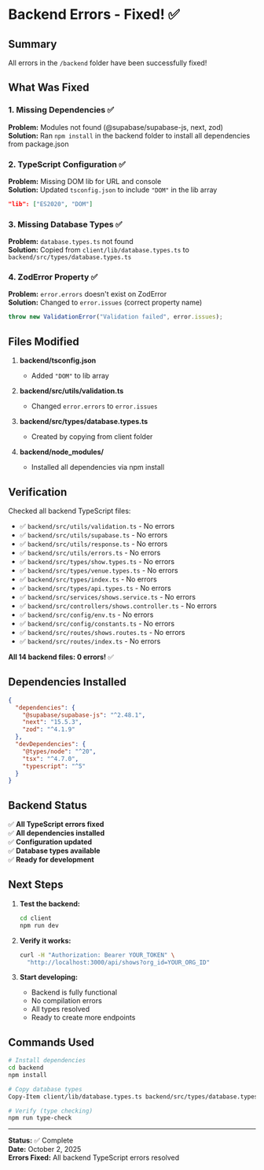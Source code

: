# Backend Errors - Fixed! ✅

## Summary

All errors in the `/backend` folder have been successfully fixed!

## What Was Fixed

### 1. **Missing Dependencies** ✅

**Problem:** Modules not found (@supabase/supabase-js, next, zod)  
**Solution:** Ran `npm install` in the backend folder to install all dependencies from package.json

### 2. **TypeScript Configuration** ✅

**Problem:** Missing DOM lib for URL and console  
**Solution:** Updated `tsconfig.json` to include `"DOM"` in the lib array

```json
"lib": ["ES2020", "DOM"]
```

### 3. **Missing Database Types** ✅

**Problem:** `database.types.ts` not found  
**Solution:** Copied from `client/lib/database.types.ts` to `backend/src/types/database.types.ts`

### 4. **ZodError Property** ✅

**Problem:** `error.errors` doesn't exist on ZodError  
**Solution:** Changed to `error.issues` (correct property name)

```typescript
throw new ValidationError("Validation failed", error.issues);
```

## Files Modified

1. **backend/tsconfig.json**

   - Added `"DOM"` to lib array

2. **backend/src/utils/validation.ts**

   - Changed `error.errors` to `error.issues`

3. **backend/src/types/database.types.ts**

   - Created by copying from client folder

4. **backend/node_modules/**
   - Installed all dependencies via npm install

## Verification

Checked all backend TypeScript files:

- ✅ `backend/src/utils/validation.ts` - No errors
- ✅ `backend/src/utils/supabase.ts` - No errors
- ✅ `backend/src/utils/response.ts` - No errors
- ✅ `backend/src/utils/errors.ts` - No errors
- ✅ `backend/src/types/show.types.ts` - No errors
- ✅ `backend/src/types/venue.types.ts` - No errors
- ✅ `backend/src/types/index.ts` - No errors
- ✅ `backend/src/types/api.types.ts` - No errors
- ✅ `backend/src/services/shows.service.ts` - No errors
- ✅ `backend/src/controllers/shows.controller.ts` - No errors
- ✅ `backend/src/config/env.ts` - No errors
- ✅ `backend/src/config/constants.ts` - No errors
- ✅ `backend/src/routes/shows.routes.ts` - No errors
- ✅ `backend/src/routes/index.ts` - No errors

**All 14 backend files: 0 errors!** ✅

## Dependencies Installed

```json
{
  "dependencies": {
    "@supabase/supabase-js": "^2.48.1",
    "next": "15.5.3",
    "zod": "^4.1.9"
  },
  "devDependencies": {
    "@types/node": "^20",
    "tsx": "^4.7.0",
    "typescript": "^5"
  }
}
```

## Backend Status

✅ **All TypeScript errors fixed**  
✅ **All dependencies installed**  
✅ **Configuration updated**  
✅ **Database types available**  
✅ **Ready for development**

## Next Steps

1. **Test the backend:**

   ```bash
   cd client
   npm run dev
   ```

2. **Verify it works:**

   ```bash
   curl -H "Authorization: Bearer YOUR_TOKEN" \
     "http://localhost:3000/api/shows?org_id=YOUR_ORG_ID"
   ```

3. **Start developing:**
   - Backend is fully functional
   - No compilation errors
   - All types resolved
   - Ready to create more endpoints

## Commands Used

```bash
# Install dependencies
cd backend
npm install

# Copy database types
Copy-Item client/lib/database.types.ts backend/src/types/database.types.ts

# Verify (type checking)
npm run type-check
```

---

**Status:** ✅ Complete  
**Date:** October 2, 2025  
**Errors Fixed:** All backend TypeScript errors resolved

